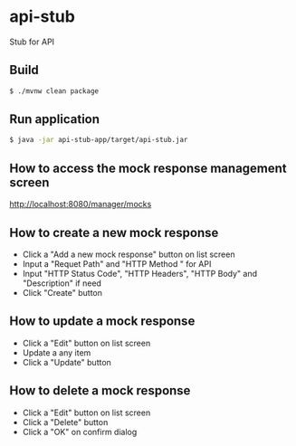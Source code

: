 # api-stub
Stub for API

## Build

```bash
$ ./mvnw clean package
```

## Run application

```bash
$ java -jar api-stub-app/target/api-stub.jar
```

## How to access the mock response management screen

[http://localhost:8080/manager/mocks](http://localhost:8080/manager/mocks)

## How to create a new mock response

* Click a "Add a new mock response" button on list screen
* Input a "Requet Path" and "HTTP Method " for API
* Input "HTTP Status Code", "HTTP Headers", "HTTP Body" and "Description" if need
* Click "Create" button

## How to update a mock response

* Click a "Edit" button on list screen
* Update a any item
* Click a "Update" button

## How to delete a mock response

* Click a "Edit" button on list screen
* Click a "Delete" button
* Click a "OK" on confirm dialog

